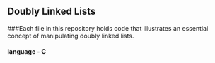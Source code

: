 ## Doubly Linked Lists
###Each file in this repository holds code that illustrates an essential concept of manipulating doubly linked lists.
#### language - C
